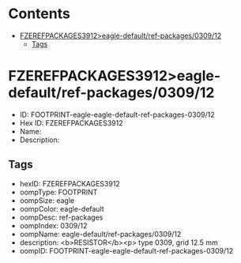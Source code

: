 



Contents
========

* [FZEREFPACKAGES3912>eagle-default/ref-packages/0309/12](#fzerefpackages3912eagle-defaultref-packages030912)
	* [Tags](#tags)

# FZEREFPACKAGES3912>eagle-default/ref-packages/0309/12

- ID: FOOTPRINT-eagle-eagle-default-ref-packages-0309/12
- Hex ID: FZEREFPACKAGES3912
- Name: 
- Description: 

## Tags

- hexID: FZEREFPACKAGES3912
- oompType: FOOTPRINT
- oompSize: eagle
- oompColor: eagle-default
- oompDesc: ref-packages
- oompIndex: 0309/12
- oompName: eagle-default/ref-packages/0309/12
- description: &lt;b&gt;RESISTOR&lt;/b&gt;&lt;p&gt;&#xD;
type 0309, grid 12.5 mm
- oompID: FOOTPRINT-eagle-eagle-default-ref-packages-0309/12
